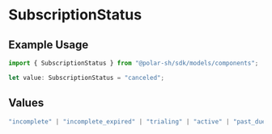# SubscriptionStatus

## Example Usage

```typescript
import { SubscriptionStatus } from "@polar-sh/sdk/models/components";

let value: SubscriptionStatus = "canceled";
```

## Values

```typescript
"incomplete" | "incomplete_expired" | "trialing" | "active" | "past_due" | "canceled" | "unpaid"
```